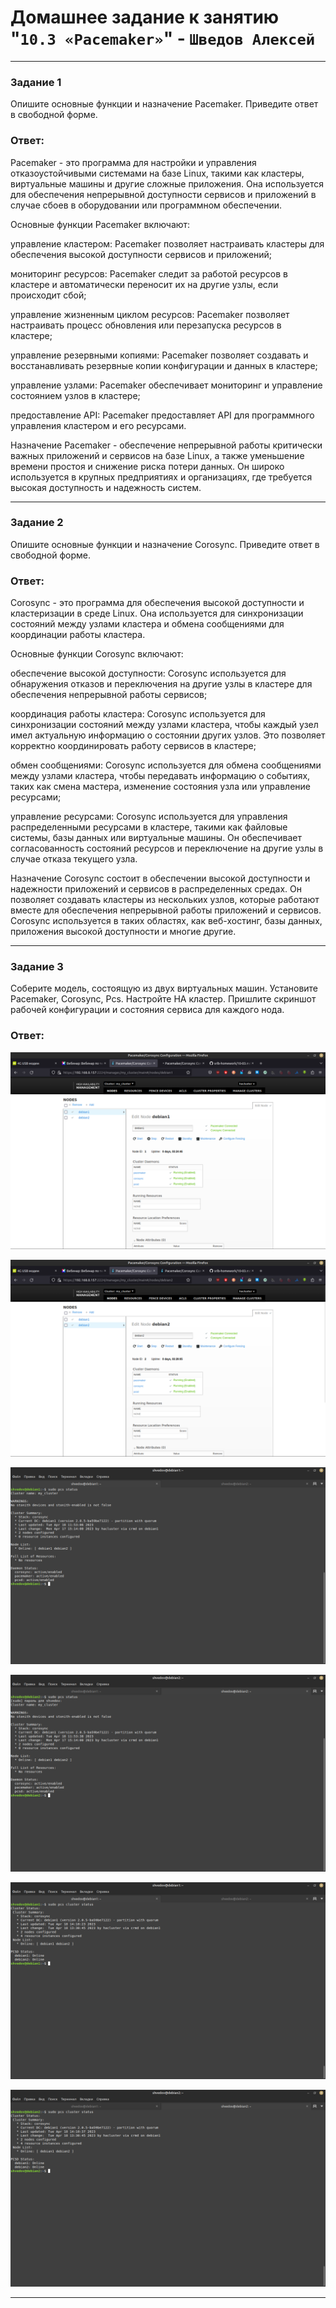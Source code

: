 # Домашнее задание к занятию "`10.3 «Pacemaker»`" - `Шведов Алексей`

---

### Задание 1

Опишите основные функции и назначение Pacemaker.
Приведите ответ в свободной форме.

### Ответ:

Pacemaker - это программа для настройки и управления отказоустойчивыми системами на базе Linux, такими как кластеры, виртуальные машины и другие сложные приложения. Она используется для обеспечения непрерывной доступности сервисов и приложений в случае сбоев в оборудовании или программном обеспечении.

Основные функции Pacemaker включают:

управление кластером: Pacemaker позволяет настраивать кластеры для обеспечения высокой доступности сервисов и приложений;

мониторинг ресурсов: Pacemaker следит за работой ресурсов в кластере и автоматически переносит их на другие узлы, если происходит сбой;

управление жизненным циклом ресурсов: Pacemaker позволяет настраивать процесс обновления или перезапуска ресурсов в кластере;

управление резервными копиями: Pacemaker позволяет создавать и восстанавливать резервные копии конфигурации и данных в кластере;

управление узлами: Pacemaker обеспечивает мониторинг и управление состоянием узлов в кластере;

предоставление API: Pacemaker предоставляет API для программного управления кластером и его ресурсами.

Назначение Pacemaker - обеспечение непрерывной работы критически важных приложений и сервисов на базе Linux, а также уменьшение времени простоя и снижение риска потери данных. Он широко используется в крупных предприятиях и организациях, где требуется высокая доступность и надежность систем.

---

### Задание 2

Опишите основные функции и назначение Corosync.
Приведите ответ в свободной форме.

### Ответ:

Corosync - это программа для обеспечения высокой доступности и кластеризации в среде Linux. Она используется для синхронизации состояний между узлами кластера и обмена сообщениями для координации работы кластера.

Основные функции Corosync включают:

обеспечение высокой доступности: Corosync используется для обнаружения отказов и переключения на другие узлы в кластере для обеспечения непрерывной работы сервисов;

координация работы кластера: Corosync используется для синхронизации состояний между узлами кластера, чтобы каждый узел имел актуальную информацию о состоянии других узлов. Это позволяет корректно координировать работу сервисов в кластере;

обмен сообщениями: Corosync используется для обмена сообщениями между узлами кластера, чтобы передавать информацию о событиях, таких как смена мастера, изменение состояния узла или управление ресурсами;

управление ресурсами: Corosync используется для управления распределенными ресурсами в кластере, такими как файловые системы, базы данных или виртуальные машины. Он обеспечивает согласованность состояний ресурсов и переключение на другие узлы в случае отказа текущего узла.

Назначение Corosync состоит в обеспечении высокой доступности и надежности приложений и сервисов в распределенных средах. Он позволяет создавать кластеры из нескольких узлов, которые работают вместе для обеспечения непрерывной работы приложений и сервисов. Corosync используется в таких областях, как веб-хостинг, базы данных, приложения высокой доступности и многие другие.

---

### Задание 3

Соберите модель, состоящую из двух виртуальных машин. Установите Pacemaker, Corosync, Pcs. Настройте HA кластер.
Пришлите скриншот рабочей конфигурации и состояния сервиса для каждого нода.

### Ответ:

![scrin1](https://github.com/aleksey-shv/netology-homework/blob/main/my_img/10-03_1.png)

![scrin2](https://github.com/aleksey-shv/netology-homework/blob/main/my_img/10-03_2.png)

![scrin3](https://github.com/aleksey-shv/netology-homework/blob/main/my_img/10-03_3.png)

![scrin4](https://github.com/aleksey-shv/netology-homework/blob/main/my_img/10-03_4.png)

![scrin5](https://github.com/aleksey-shv/netology-homework/blob/main/my_img/10-03_5.png)

![scrin6](https://github.com/aleksey-shv/netology-homework/blob/main/my_img/10-03_6.png)

---

